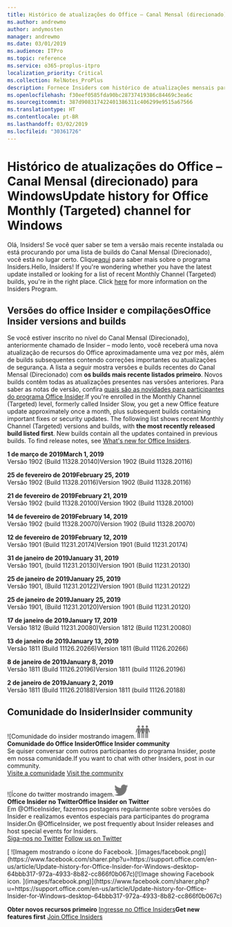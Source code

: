 ```yaml
---
title: Histórico de atualizações do Office – Canal Mensal (direcionado)
ms.author: andrewmo
author: andymosten
manager: andrewmo
ms.date: 03/01/2019
ms.audience: ITPro
ms.topic: reference
ms.service: o365-proplus-itpro
localization_priority: Critical
ms.collection: RelNotes_ProPlus
description: Fornece Insiders com histórico de atualizações mensais para os lançamentos do Canal Mensal Direcionado para a área de trabalho do Windows
ms.openlocfilehash: f30eef0585fda90bc28737419386c84469c3ea6c
ms.sourcegitcommit: 387d908317422401386311c406299e9515a67566
ms.translationtype: HT
ms.contentlocale: pt-BR
ms.lasthandoff: 03/02/2019
ms.locfileid: "30361726"
---
```

# <a name="update-history-for-office-monthly-targeted-channel-for-windows"></a><span data-ttu-id="7840b-103">Histórico de atualizações do Office – Canal Mensal (direcionado) para Windows</span><span class="sxs-lookup"><span data-stu-id="7840b-103">Update history for Office Monthly (Targeted) channel for Windows</span></span>

<span data-ttu-id="7840b-p101">Olá, Insiders! Se você quer saber se tem a versão mais recente instalada ou está procurando por uma lista de builds do Canal Mensal (Direcionado), você está no lugar certo.                                                                    Clique[aqui](https://insider.office.com/) para saber mais sobre o programa Insiders.</span><span class="sxs-lookup"><span data-stu-id="7840b-p101">Hello, Insiders! If you're wondering whether you have the latest update installed or looking for a list of recent Monthly Channel (Targeted) builds, you're in the right place. Click [here](https://insider.office.com/) for more information on the Insiders Program.</span></span>

## <a name="office-insider-versions-and-builds"></a><span data-ttu-id="7840b-107">Versões do office Insider e compilações</span><span class="sxs-lookup"><span data-stu-id="7840b-107">Office Insider versions and builds</span></span>

<span data-ttu-id="7840b-p102">Se você estiver inscrito no nível do Canal Mensal (Direcionado), anteriormente chamado de Insider – modo lento, você receberá uma nova atualização de recursos do Office aproximadamente uma vez por mês, além de builds subsequentes contendo correções importantes ou atualizações de segurança. A lista a seguir mostra versões e builds recentes do Canal Mensal (Direcionado) com **os builds mais recente listados primeiro**. Novos builds contêm todas as atualizações presentes nas versões anteriores. Para saber as notas de versão, confira [quais são as novidades para participantes do programa Office Insider](https://support.office.com/pt-BR/article/what-s-new-for-office-insiders-c152d1e2-96ff-4ce9-8c14-e74e13847a24).</span><span class="sxs-lookup"><span data-stu-id="7840b-p102">If you're enrolled in the Monthly Channel (Targeted) level, formerly called Insider Slow, you get a new Office feature update approximately once a month, plus subsequent builds containing important fixes or security updates. The following list shows recent Monthly Channel (Targeted) versions and builds, with **the most recently released build listed first**. New builds contain all the updates contained in previous builds. To find release notes, see [What's new for Office Insiders](https://support.office.com/pt-BR/article/what-s-new-for-office-insiders-c152d1e2-96ff-4ce9-8c14-e74e13847a24).</span></span>

<span data-ttu-id="7840b-112">**1 de março de 2019**</span><span class="sxs-lookup"><span data-stu-id="7840b-112">**March 1, 2019**</span></span><br/> <span data-ttu-id="7840b-113">Versão 1902 (Build 11328.20140)</span><span class="sxs-lookup"><span data-stu-id="7840b-113">Version 1902 (Build 11328.20116)</span></span><br/>

<span data-ttu-id="7840b-114">**25 de fevereiro de 2019**</span><span class="sxs-lookup"><span data-stu-id="7840b-114">**February 25, 2019**</span></span><br/> <span data-ttu-id="7840b-115">Versão 1902 (Build 11328.20116)</span><span class="sxs-lookup"><span data-stu-id="7840b-115">Version 1902 (Build 11328.20116)</span></span><br/>

<span data-ttu-id="7840b-116">**21 de fevereiro de 2019**</span><span class="sxs-lookup"><span data-stu-id="7840b-116">**February 21, 2019**</span></span><br/> <span data-ttu-id="7840b-117">Versão 1902 (build 11328.20100)</span><span class="sxs-lookup"><span data-stu-id="7840b-117">Version 1902 (Build 11328.20100)</span></span><br/>

<span data-ttu-id="7840b-118">**14 de fevereiro de 2019**</span><span class="sxs-lookup"><span data-stu-id="7840b-118">**February 14, 2019**</span></span><br/> <span data-ttu-id="7840b-119">Versão 1902 (build 11328.20070)</span><span class="sxs-lookup"><span data-stu-id="7840b-119">Version 1902 (Build 11328.20070)</span></span><br/>

<span data-ttu-id="7840b-120">**12 de fevereiro de 2019**</span><span class="sxs-lookup"><span data-stu-id="7840b-120">**February 12, 2019**</span></span><br/> <span data-ttu-id="7840b-121">Versão 1901 (Build 11231.20174)</span><span class="sxs-lookup"><span data-stu-id="7840b-121">Version 1901 (Build 11231.20174)</span></span><br/>

<span data-ttu-id="7840b-122">**31 de janeiro de 2019**</span><span class="sxs-lookup"><span data-stu-id="7840b-122">**January 31, 2019**</span></span><br/> <span data-ttu-id="7840b-123">Versão 1901, (build 11231.20130)</span><span class="sxs-lookup"><span data-stu-id="7840b-123">Version 1901 (Build 11231.20130)</span></span><br/> 

<span data-ttu-id="7840b-124">**25 de janeiro de 2019**</span><span class="sxs-lookup"><span data-stu-id="7840b-124">**January 25, 2019**</span></span><br/> <span data-ttu-id="7840b-125">Versão 1901, (Build 11231.20122)</span><span class="sxs-lookup"><span data-stu-id="7840b-125">Version 1901 (Build 11231.20122)</span></span><br/> 

<span data-ttu-id="7840b-126">**25 de janeiro de 2019**</span><span class="sxs-lookup"><span data-stu-id="7840b-126">**January 25, 2019**</span></span><br/> <span data-ttu-id="7840b-127">Versão 1901, (Build 11231.20120)</span><span class="sxs-lookup"><span data-stu-id="7840b-127">Version 1901 (Build 11231.20120)</span></span><br/> 

<span data-ttu-id="7840b-128">**17 de janeiro de 2019**</span><span class="sxs-lookup"><span data-stu-id="7840b-128">**January 17, 2019**</span></span><br/> <span data-ttu-id="7840b-129">Versão 1812 (Build 11231.20080)</span><span class="sxs-lookup"><span data-stu-id="7840b-129">Version 1812 (Build 11231.20080)</span></span><br/> 

<span data-ttu-id="7840b-130">**13 de janeiro de 2019**</span><span class="sxs-lookup"><span data-stu-id="7840b-130">**January 13, 2019**</span></span><br/> <span data-ttu-id="7840b-131">Versão 1811 (Build 11126.20266)</span><span class="sxs-lookup"><span data-stu-id="7840b-131">Version 1811 (Build 11126.20266)</span></span><br/>

<span data-ttu-id="7840b-132">**8 de janeiro de 2019**</span><span class="sxs-lookup"><span data-stu-id="7840b-132">**January 8, 2019**</span></span><br/> <span data-ttu-id="7840b-133">Versão 1811 (Build 11126.20196)</span><span class="sxs-lookup"><span data-stu-id="7840b-133">Version 1811 (build 11126.20196)</span></span><br/> 

<span data-ttu-id="7840b-134">**2 de janeiro de 2019**</span><span class="sxs-lookup"><span data-stu-id="7840b-134">**January 2, 2019**</span></span><br/> <span data-ttu-id="7840b-135">Versão 1811 (Build 11126.20188)</span><span class="sxs-lookup"><span data-stu-id="7840b-135">Version 1811 (build 11126.20188)</span></span><br/> 


## <a name="insider-community"></a><span data-ttu-id="7840b-136">Comunidade do Insider</span><span class="sxs-lookup"><span data-stu-id="7840b-136">Insider community</span></span>

<span data-ttu-id="7840b-137">![Comunidade do insider mostrando imagem.</span><span class="sxs-lookup"><span data-stu-id="7840b-137">![Image showing insider community.</span></span> ](images/insidercommunity.png)<br/>
<span data-ttu-id="7840b-138">**Comunidade do Office Insider**</span><span class="sxs-lookup"><span data-stu-id="7840b-138">**Office Insider community**</span></span><br/> <span data-ttu-id="7840b-139">Se quiser conversar com outros participantes do programa Insider, poste em nossa comunidade.</span><span class="sxs-lookup"><span data-stu-id="7840b-139">If you want to chat with other Insiders, post in our community.</span></span><br/><span data-ttu-id="7840b-140"> 
[Visite a comunidade](https://go.microsoft.com/fwlink/?linkid=843493)</span><span class="sxs-lookup"><span data-stu-id="7840b-140"> 
[Visit the community](https://go.microsoft.com/fwlink/?linkid=843493)</span></span><br/> 

<span data-ttu-id="7840b-141">![Ícone do twitter mostrando imagem.</span><span class="sxs-lookup"><span data-stu-id="7840b-141">![Image showing twitter icon.</span></span> ](images/twitter.png)<br/>
<span data-ttu-id="7840b-142">**Office Insider no Twitter**</span><span class="sxs-lookup"><span data-stu-id="7840b-142">**Office Insider on Twitter**</span></span><br/> <span data-ttu-id="7840b-143">Em @OfficeInsider, fazemos postagens regularmente sobre versões do Insider e realizamos eventos especiais para participantes do programa Insider.</span><span class="sxs-lookup"><span data-stu-id="7840b-143">On @OfficeInsider, we post frequently about Insider releases and host special events for Insiders.</span></span><br/><span data-ttu-id="7840b-144"> 
[Siga-nos no Twitter](https://go.microsoft.com/fwlink/?linkid=717717)</span><span class="sxs-lookup"><span data-stu-id="7840b-144"> 
[Follow us on Twitter](https://go.microsoft.com/fwlink/?linkid=717717)</span></span><br/> 

<span data-ttu-id="7840b-145">
  [
  ![Imagem mostrando o ícone do Facebook. ](images/facebook.png)](https://www.facebook.com/sharer.php?u=https://support.office.com/en-us/article/Update-history-for-Office-Insider-for-Windows-desktop-64bbb317-972a-4933-8b82-cc866f0b067c)</span><span class="sxs-lookup"><span data-stu-id="7840b-145">[![Image showing Facebook icon. ](images/facebook.png)](https://www.facebook.com/sharer.php?u=https://support.office.com/en-us/article/Update-history-for-Office-Insider-for-Windows-desktop-64bbb317-972a-4933-8b82-cc866f0b067c)</span></span>       


<span data-ttu-id="7840b-146">**Obter novos recursos primeiro**
[Ingresse no Office Insiders](https://insider.office.com/)</span><span class="sxs-lookup"><span data-stu-id="7840b-146">**Get new features first**
[Join Office Insiders](https://insider.office.com/)</span></span>